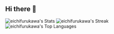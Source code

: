 ## Hi there 👋

<!--
**eichifurukawa/eichifurukawa** is a ✨ _special_ ✨ repository because its `README.md` (this file) appears on your GitHub profile.

Here are some ideas to get you started:

- 🔭 I’m currently working on ...
- 🌱 I’m currently learning ...
- 👯 I’m looking to collaborate on ...
- 🤔 I’m looking for help with ...
- 💬 Ask me about ...
- 📫 How to reach me: ...
- 😄 Pronouns: ...
- ⚡ Fun fact: ...
-->
![eichifurukawa's Stats](https://github-readme-stats.vercel.app/api?username=eichifurukawa&theme=dark&show_icons=true&hide_border=true&count_private=true)
![eichifurukawa's Streak](https://github-readme-streak-stats.herokuapp.com/?user=eichifurukawa&theme=dark&hide_border=true)
![eichifurukawa's Top Languages](https://github-readme-stats.vercel.app/api/top-langs/?username=eichifurukawa&theme=dark&show_icons=true&hide_border=true&layout=compact)
